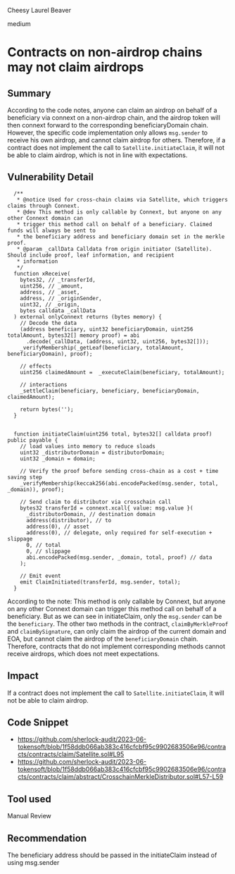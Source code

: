 Cheesy Laurel Beaver

medium

# Contracts on non-airdrop chains may not claim airdrops

## Summary

According to the code notes, anyone can claim an airdrop on behalf of a beneficiary via connext on a non-airdrop chain, and the airdrop token will then connext forward to the corresponding beneficiaryDomain chain.
However, the specific code implementation only allows `msg.sender` to receive his own airdrop, and cannot claim airdrop for others. Therefore, if a contract does not implement the call to `Satellite.initiateClaim`, it will not be able to claim airdrop, which is not in line with expectations.

## Vulnerability Detail

```solidity
  /**
   * @notice Used for cross-chain claims via Satellite, which triggers claims through Connext.
   * @dev This method is only callable by Connext, but anyone on any other Connext domain can
   * trigger this method call on behalf of a beneficiary. Claimed funds will always be sent to
   * the beneficiary address and beneficiary domain set in the merkle proof.
   * @param _callData Calldata from origin initiator (Satellite). Should include proof, leaf information, and recipient
   * information
   */
  function xReceive(
    bytes32, // _transferId,
    uint256, // _amount,
    address, // _asset,
    address, // _originSender,
    uint32, // _origin,
    bytes calldata _callData
  ) external onlyConnext returns (bytes memory) {
    // Decode the data
    (address beneficiary, uint32 beneficiaryDomain, uint256 totalAmount, bytes32[] memory proof) = abi
      .decode(_callData, (address, uint32, uint256, bytes32[]));
    _verifyMembership(_getLeaf(beneficiary, totalAmount, beneficiaryDomain), proof);

    // effects
    uint256 claimedAmount =  _executeClaim(beneficiary, totalAmount);

    // interactions
    _settleClaim(beneficiary, beneficiary, beneficiaryDomain, claimedAmount);

    return bytes('');
  }


  function initiateClaim(uint256 total, bytes32[] calldata proof) public payable {
    // load values into memory to reduce sloads
    uint32 _distributorDomain = distributorDomain;
    uint32 _domain = domain;

    // Verify the proof before sending cross-chain as a cost + time saving step
    _verifyMembership(keccak256(abi.encodePacked(msg.sender, total, _domain)), proof);

    // Send claim to distributor via crosschain call
    bytes32 transferId = connext.xcall{ value: msg.value }(
      _distributorDomain, // destination domain
      address(distributor), // to
      address(0), // asset
      address(0), // delegate, only required for self-execution + slippage
      0, // total
      0, // slippage
      abi.encodePacked(msg.sender, _domain, total, proof) // data
    );

    // Emit event
    emit ClaimInitiated(transferId, msg.sender, total);
  }
```

According to the note: This method is only callable by Connext, but anyone on any other Connext domain can trigger this method call on behalf of a beneficiary. But as we can see in initiateClaim, only the `msg.sender` can be the `beneficiary`.
The other two methods in the contract, `claimByMerkleProof` and `claimBySignature`, can only claim the airdrop of the current domain and EOA, but cannot claim the airdrop of the `beneficiaryDomain` chain. Therefore, contracts that do not implement corresponding methods cannot receive airdrops, which does not meet expectations.

## Impact

If a contract does not implement the call to `Satellite.initiateClaim`, it will not be able to claim airdrop.

## Code Snippet

- https://github.com/sherlock-audit/2023-06-tokensoft/blob/1f58ddb066ab383c416cfcbf95c9902683506e96/contracts/contracts/claim/Satellite.sol#L95
- https://github.com/sherlock-audit/2023-06-tokensoft/blob/1f58ddb066ab383c416cfcbf95c9902683506e96/contracts/contracts/claim/abstract/CrosschainMerkleDistributor.sol#L57-L59

## Tool used

Manual Review

## Recommendation

The beneficiary address should be passed in the initiateClaim instead of using msg.sender
